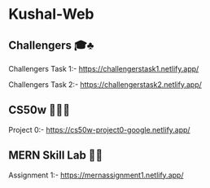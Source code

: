 # Kushal-Web

## Challengers 🎓♣️

Challengers Task 1:-
https://challengerstask1.netlify.app/

Challengers Task 2:-
https://challengerstask2.netlify.app/
<br>

## CS50w 🧑‍💻🌐

Project 0:-
https://cs50w-project0-google.netlify.app/
<br>

## MERN Skill Lab 🏫🌐

Assignment 1:-
https://mernassignment1.netlify.app/
<br>
